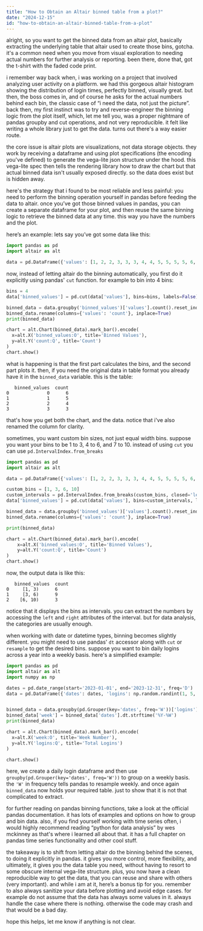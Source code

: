 ```yaml
---
title: "How to Obtain an Altair binned table from a plot?"
date: "2024-12-15"
id: "how-to-obtain-an-altair-binned-table-from-a-plot"
---
```


alright, so you want to get the binned data from an altair plot, basically extracting the underlying table that altair used to create those bins, gotcha. it's a common need when you move from visual exploration to needing actual numbers for further analysis or reporting. been there, done that, got the t-shirt with the faded code print.

i remember way back when, i was working on a project that involved analyzing user activity on a platform. we had this gorgeous altair histogram showing the distribution of login times, perfectly binned, visually great. but then, the boss comes in, and of course he asks for the actual numbers behind each bin, the classic case of “i need the data, not just the picture”. back then, my first instinct was to try and reverse-engineer the binning logic from the plot itself, which, let me tell you, was a proper nightmare of pandas groupby and cut operations, and not very reproducible. it felt like writing a whole library just to get the data. turns out there's a way easier route.

the core issue is altair plots are visualizations, not data storage objects. they work by receiving a dataframe and using plot specifications (the encoding you've defined) to generate the vega-lite json structure under the hood. this vega-lite spec then tells the rendering library how to draw the chart but that actual binned data isn't usually exposed directly. so the data does exist but is hidden away.

here's the strategy that i found to be most reliable and less painful: you need to perform the binning operation yourself in pandas before feeding the data to altair. once you’ve got those binned values in pandas, you can create a separate dataframe for your plot, and then reuse the same binning logic to retrieve the binned data at any time. this way you have the numbers and the plot.

here’s an example: lets say you’ve got some data like this:

```python
import pandas as pd
import altair as alt

data = pd.DataFrame({'values': [1, 2, 2, 3, 3, 3, 4, 4, 5, 5, 5, 5, 6, 6, 7, 8, 9, 10]})
```

now, instead of letting altair do the binning automatically, you first do it explicitly using pandas' `cut` function. for example to bin into 4 bins:

```python
bins = 4
data['binned_values'] = pd.cut(data['values'], bins=bins, labels=False)

binned_data = data.groupby('binned_values')['values'].count().reset_index()
binned_data.rename(columns={'values': 'count'}, inplace=True)
print(binned_data)

chart = alt.Chart(binned_data).mark_bar().encode(
  x=alt.X('binned_values:O', title='Binned Values'),
  y=alt.Y('count:Q', title='Count')
)
chart.show()
```

what is happening is that the first part calculates the bins, and the second part plots it. then, if you need the original data in table format you already have it in the `binned_data` variable. this is the table:

```
   binned_values  count
0              0      6
1              1      5
2              2      4
3              3      3
```

that's how you get both the chart, and the data. notice that i've also renamed the column for clarity.

sometimes, you want custom bin sizes, not just equal width bins. suppose you want your bins to be 1 to 3, 4 to 6, and 7 to 10. instead of using `cut` you can use `pd.IntervalIndex.from_breaks`

```python
import pandas as pd
import altair as alt

data = pd.DataFrame({'values': [1, 2, 2, 3, 3, 3, 4, 4, 5, 5, 5, 5, 6, 6, 7, 8, 9, 10]})

custom_bins = [1, 3, 6, 10]
custom_intervals = pd.IntervalIndex.from_breaks(custom_bins, closed='left')
data['binned_values'] = pd.cut(data['values'], bins=custom_intervals, labels=custom_intervals.categories)

binned_data = data.groupby('binned_values')['values'].count().reset_index()
binned_data.rename(columns={'values': 'count'}, inplace=True)

print(binned_data)

chart = alt.Chart(binned_data).mark_bar().encode(
    x=alt.X('binned_values:O', title='Binned Values'),
    y=alt.Y('count:Q', title='Count')
)
chart.show()
```

now, the output data is like this:

```
   binned_values  count
0     [1, 3)      6
1     [3, 6)      9
2    [6, 10)      3
```

notice that it displays the bins as intervals. you can extract the numbers by accessing the `left` and `right` attributes of the interval. but for data analysis, the categories are usually enough.

when working with date or datetime types, binning becomes slightly different. you might need to use pandas' `dt` accessor along with `cut` or `resample` to get the desired bins. suppose you want to bin daily logins across a year into a weekly basis. here's a simplified example:

```python
import pandas as pd
import altair as alt
import numpy as np

dates = pd.date_range(start='2023-01-01', end='2023-12-31', freq='D')
data = pd.DataFrame({'dates': dates, 'logins': np.random.randint(1, 5, len(dates))})


binned_data = data.groupby(pd.Grouper(key='dates', freq='W'))['logins'].sum().reset_index()
binned_data['week'] = binned_data['dates'].dt.strftime('%Y-%W')
print(binned_data)

chart = alt.Chart(binned_data).mark_bar().encode(
  x=alt.X('week:O', title='Week Number'),
  y=alt.Y('logins:Q', title='Total Logins')
)

chart.show()
```

here, we create a daily login dataframe and then use `groupby(pd.Grouper(key='dates', freq='W'))` to group on a weekly basis. the `'W'` in frequency tells pandas to resample weekly. and once again `binned_data` now holds your required table. just to show that it is not that complicated to extract.

for further reading on pandas binning functions, take a look at the official pandas documentation. it has lots of examples and options on how to group and bin data. also, if you find yourself working with time series often, i would highly recommend reading “python for data analysis” by wes mckinney as that's where i learned all about that. it has a full chapter on pandas time series functionality and other cool stuff.

the takeaway is to shift from letting altair do the binning behind the scenes, to doing it explicitly in pandas. it gives you more control, more flexibility, and ultimately, it gives you the data table you need, without having to resort to some obscure internal vega-lite structure. plus, you now have a clean reproducible way to get the data, that you can reuse and share with others (very important). and while i am at it, here’s a bonus tip for you. remember to also always sanitize your data before plotting and avoid edge cases. for example do not assume that the data has always some values in it. always handle the case where there is nothing. otherwise the code may crash and that would be a bad day.

hope this helps, let me know if anything is not clear.
